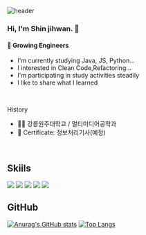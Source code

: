 <!-- header -->
![header](https://capsule-render.vercel.app/api?type=waving&color=auto&height=300&section=header&text=Jihwan's%20GitHub&fontSize=90)
### Hi, I'm Shin jihwan. 👋
#### 🌱 Growing Engineers
- I'm currently studying Java, JS, Python...
- I interested in Clean Code,Refactoring...
- I'm participating in study activities steadily
- I like to share what I learned

<br>

History
- 👨‍🎓 강릉원주대학교 / 멀티미디어공학과
- 🎫 Certificate: 정보처리기사(예정)

<br>

Skiils
---
<img src="https://img.shields.io/badge/HTML-E34F26?style=flat-square&logo=HTML5&logoColor=white"> <img src="https://img.shields.io/badge/CSS-1572B6?style=flat-square&logo=CSS3&logoColor=white"/> <img src="https://img.shields.io/badge/javascript-F7DF1E?style=flat-square&logo=JavaScript&logoColor=white"/> <img src="https://img.shields.io/badge/Java-007396?style=flat-square&logo=Java&logoColor=white"/> <img src="https://img.shields.io/badge/python-3776ab?style=flat-square&logo=Python&logoColor=white"/> 

GitHub
---
[![Anurag's GitHub stats](https://github-readme-stats.vercel.app/api?username=sjihwan&theme=dracula&show_icons=true)](https://github.com/anuraghazra/github-readme-stats)
[![Top Langs](https://github-readme-stats.vercel.app/api/top-langs/?username=jeong-ki&layout=compact&theme=dracula&show_icons=true)](https://github.com/anuraghazra/github-readme-stats)

